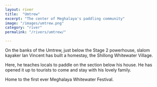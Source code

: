 ```yaml
---
layout: river
title:  "Umtrew"
excerpt: "The center of Meghalaya's paddling community"
image: "/images/umtrew.png"
category: "river"
permalink: "/rivers/umtrew/"

---
```


On the banks of the Umtrew, just below the Stage 2 powerhouse, slalom kayaker Ian Vincent has built a homestay, the Shillong Whitewater Village.

Here, he teaches locals to paddle on the section below his house. He has opened it up to tourists to come and stay with his lovely family.  

Home to the first ever Meghalaya Whitewater Festival.